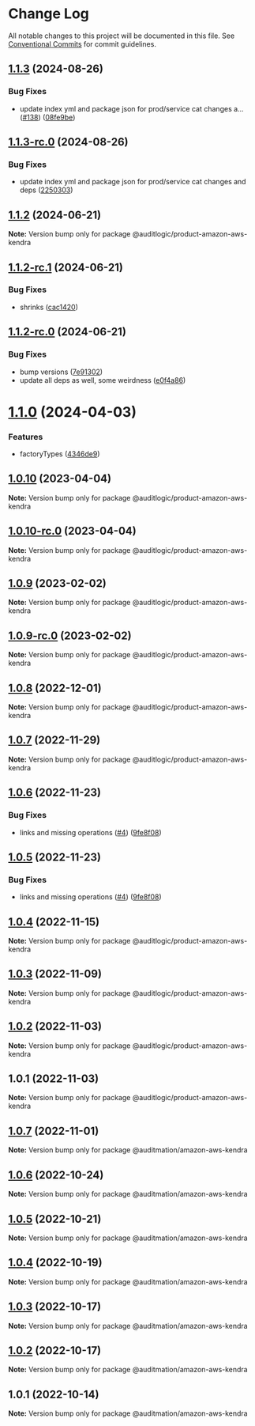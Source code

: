 # Change Log

All notable changes to this project will be documented in this file.
See [Conventional Commits](https://conventionalcommits.org) for commit guidelines.

## [1.1.3](https://github.com/auditlogic/product/compare/@auditlogic/product-amazon-aws-kendra@1.1.2...@auditlogic/product-amazon-aws-kendra@1.1.3) (2024-08-26)


### Bug Fixes

* update index yml and package json for prod/service cat changes a… ([#138](https://github.com/auditlogic/product/issues/138)) ([08fe9be](https://github.com/auditlogic/product/commit/08fe9beb1c8457462a19bc69caa02e6212d97e1a))





## [1.1.3-rc.0](https://github.com/auditlogic/product/compare/@auditlogic/product-amazon-aws-kendra@1.1.2...@auditlogic/product-amazon-aws-kendra@1.1.3-rc.0) (2024-08-26)


### Bug Fixes

* update index yml and package json for prod/service cat changes and deps ([2250303](https://github.com/auditlogic/product/commit/225030363a363608240135b7ebed386b28f01e4b))





## [1.1.2](https://github.com/auditlogic/product/compare/@auditlogic/product-amazon-aws-kendra@1.1.2-rc.1...@auditlogic/product-amazon-aws-kendra@1.1.2) (2024-06-21)

**Note:** Version bump only for package @auditlogic/product-amazon-aws-kendra





## [1.1.2-rc.1](https://github.com/auditlogic/product/compare/@auditlogic/product-amazon-aws-kendra@1.1.2-rc.0...@auditlogic/product-amazon-aws-kendra@1.1.2-rc.1) (2024-06-21)


### Bug Fixes

* shrinks ([cac1420](https://github.com/auditlogic/product/commit/cac14200fefcd8183ab69fe89a47bd3f70f563e9))





## [1.1.2-rc.0](https://github.com/auditlogic/product/compare/@auditlogic/product-amazon-aws-kendra@1.1.0...@auditlogic/product-amazon-aws-kendra@1.1.2-rc.0) (2024-06-21)


### Bug Fixes

* bump versions ([7e91302](https://github.com/auditlogic/product/commit/7e913023b8b312150ed7762c32fbbe616be71de5))
* update all deps as well, some weirdness ([e0f4a86](https://github.com/auditlogic/product/commit/e0f4a864714e2d3de6bbf3da014d5312fe53be2f))





# [1.1.0](https://github.com/auditlogic/product/compare/@auditlogic/product-amazon-aws-kendra@1.0.10...@auditlogic/product-amazon-aws-kendra@1.1.0) (2024-04-03)


### Features

* factoryTypes ([4346de9](https://github.com/auditlogic/product/commit/4346de92693aee892fccf725338ffc7b80ab182b))





## [1.0.10](https://github.com/auditlogic/product/compare/@auditlogic/product-amazon-aws-kendra@1.0.9...@auditlogic/product-amazon-aws-kendra@1.0.10) (2023-04-04)

**Note:** Version bump only for package @auditlogic/product-amazon-aws-kendra





## [1.0.10-rc.0](https://github.com/auditlogic/product/compare/@auditlogic/product-amazon-aws-kendra@1.0.9...@auditlogic/product-amazon-aws-kendra@1.0.10-rc.0) (2023-04-04)

**Note:** Version bump only for package @auditlogic/product-amazon-aws-kendra





## [1.0.9](https://github.com/auditlogic/product/compare/@auditlogic/product-amazon-aws-kendra@1.0.8...@auditlogic/product-amazon-aws-kendra@1.0.9) (2023-02-02)

**Note:** Version bump only for package @auditlogic/product-amazon-aws-kendra





## [1.0.9-rc.0](https://github.com/auditlogic/product/compare/@auditlogic/product-amazon-aws-kendra@1.0.8...@auditlogic/product-amazon-aws-kendra@1.0.9-rc.0) (2023-02-02)

**Note:** Version bump only for package @auditlogic/product-amazon-aws-kendra





## [1.0.8](https://github.com/auditlogic/product/compare/@auditlogic/product-amazon-aws-kendra@1.0.7...@auditlogic/product-amazon-aws-kendra@1.0.8) (2022-12-01)

**Note:** Version bump only for package @auditlogic/product-amazon-aws-kendra





## [1.0.7](https://github.com/auditlogic/product/compare/@auditlogic/product-amazon-aws-kendra@1.0.6...@auditlogic/product-amazon-aws-kendra@1.0.7) (2022-11-29)

**Note:** Version bump only for package @auditlogic/product-amazon-aws-kendra





## [1.0.6](https://github.com/auditlogic/product/compare/@auditlogic/product-amazon-aws-kendra@1.0.4...@auditlogic/product-amazon-aws-kendra@1.0.6) (2022-11-23)


### Bug Fixes

* links and missing operations ([#4](https://github.com/auditlogic/product/issues/4)) ([9fe8f08](https://github.com/auditlogic/product/commit/9fe8f08fe7c57fdb79f991ac35bd6ac2e7dcad38))





## [1.0.5](https://github.com/auditlogic/product/compare/@auditlogic/product-amazon-aws-kendra@1.0.4...@auditlogic/product-amazon-aws-kendra@1.0.5) (2022-11-23)


### Bug Fixes

* links and missing operations ([#4](https://github.com/auditlogic/product/issues/4)) ([9fe8f08](https://github.com/auditlogic/product/commit/9fe8f08fe7c57fdb79f991ac35bd6ac2e7dcad38))





## [1.0.4](https://github.com/auditlogic/product/compare/@auditlogic/product-amazon-aws-kendra@1.0.3...@auditlogic/product-amazon-aws-kendra@1.0.4) (2022-11-15)

**Note:** Version bump only for package @auditlogic/product-amazon-aws-kendra





## [1.0.3](https://github.com/auditlogic/product/compare/@auditlogic/product-amazon-aws-kendra@1.0.2...@auditlogic/product-amazon-aws-kendra@1.0.3) (2022-11-09)

**Note:** Version bump only for package @auditlogic/product-amazon-aws-kendra





## [1.0.2](https://github.com/auditlogic/product/compare/@auditlogic/product-amazon-aws-kendra@1.0.1...@auditlogic/product-amazon-aws-kendra@1.0.2) (2022-11-03)

**Note:** Version bump only for package @auditlogic/product-amazon-aws-kendra





## 1.0.1 (2022-11-03)

**Note:** Version bump only for package @auditlogic/product-amazon-aws-kendra





## [1.0.7](https://github.com/auditmation/store-content/compare/@auditmation/amazon-aws-kendra@1.0.6...@auditmation/amazon-aws-kendra@1.0.7) (2022-11-01)

**Note:** Version bump only for package @auditmation/amazon-aws-kendra





## [1.0.6](https://github.com/auditmation/store-content/compare/@auditmation/amazon-aws-kendra@1.0.5...@auditmation/amazon-aws-kendra@1.0.6) (2022-10-24)

**Note:** Version bump only for package @auditmation/amazon-aws-kendra





## [1.0.5](https://github.com/auditmation/store-content/compare/@auditmation/amazon-aws-kendra@1.0.4...@auditmation/amazon-aws-kendra@1.0.5) (2022-10-21)

**Note:** Version bump only for package @auditmation/amazon-aws-kendra





## [1.0.4](https://github.com/auditmation/store-content/compare/@auditmation/amazon-aws-kendra@1.0.3...@auditmation/amazon-aws-kendra@1.0.4) (2022-10-19)

**Note:** Version bump only for package @auditmation/amazon-aws-kendra





## [1.0.3](https://github.com/auditmation/store-content/compare/@auditmation/amazon-aws-kendra@1.0.2...@auditmation/amazon-aws-kendra@1.0.3) (2022-10-17)

**Note:** Version bump only for package @auditmation/amazon-aws-kendra





## [1.0.2](https://github.com/auditmation/store-content/compare/@auditmation/amazon-aws-kendra@1.0.1...@auditmation/amazon-aws-kendra@1.0.2) (2022-10-17)

**Note:** Version bump only for package @auditmation/amazon-aws-kendra





## 1.0.1 (2022-10-14)

**Note:** Version bump only for package @auditmation/amazon-aws-kendra

